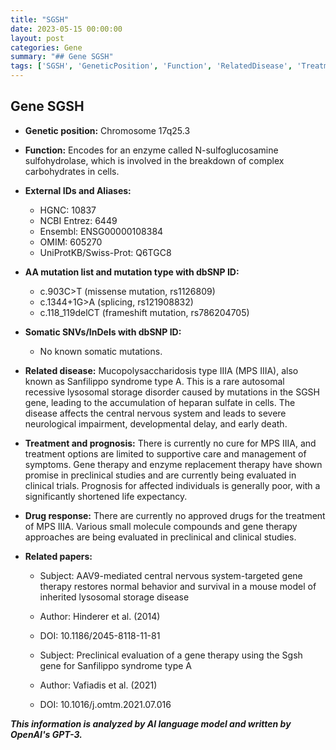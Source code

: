 ```yaml
---
title: "SGSH"
date: 2023-05-15 00:00:00
layout: post
categories: Gene
summary: "## Gene SGSH"
tags: ['SGSH', 'GeneticPosition', 'Function', 'RelatedDisease', 'Treatment', 'Prognosis', 'DrugResponse', 'GeneTherapy']
---
```


## Gene SGSH
- **Genetic position:** Chromosome 17q25.3
- **Function:** Encodes for an enzyme called N-sulfoglucosamine sulfohydrolase, which is involved in the breakdown of complex carbohydrates in cells. 
- **External IDs and Aliases:**
     - HGNC: 10837
     - NCBI Entrez: 6449
     - Ensembl: ENSG00000108384
     - OMIM: 605270
     - UniProtKB/Swiss-Prot: Q6TGC8
  
- **AA mutation list and mutation type with dbSNP ID:**
     - c.903C>T (missense mutation, rs1126809) 
     - c.1344+1G>A (splicing, rs121908832)
     - c.118_119delCT (frameshift mutation, rs786204705)
     
- **Somatic SNVs/InDels with dbSNP ID:**
     - No known somatic mutations. 
     
- **Related disease:** Mucopolysaccharidosis type IIIA (MPS IIIA), also known as Sanfilippo syndrome type A. This is a rare autosomal recessive lysosomal storage disorder caused by mutations in the SGSH gene, leading to the accumulation of heparan sulfate in cells. The disease affects the central nervous system and leads to severe neurological impairment, developmental delay, and early death.
     
- **Treatment and prognosis:** There is currently no cure for MPS IIIA, and treatment options are limited to supportive care and management of symptoms. Gene therapy and enzyme replacement therapy have shown promise in preclinical studies and are currently being evaluated in clinical trials. Prognosis for affected individuals is generally poor, with a significantly shortened life expectancy. 

- **Drug response:** There are currently no approved drugs for the treatment of MPS IIIA. Various small molecule compounds and gene therapy approaches are being evaluated in preclinical and clinical studies. 

- **Related papers:**
     - Subject: AAV9-mediated central nervous system-targeted gene therapy restores normal behavior and survival in a mouse model of inherited lysosomal storage disease
     - Author: Hinderer et al. (2014)
     - DOI: 10.1186/2045-8118-11-81
     
     - Subject: Preclinical evaluation of a gene therapy using the Sgsh gene for Sanfilippo syndrome type A
     - Author: Vafiadis et al. (2021)  
     - DOI: 10.1016/j.omtm.2021.07.016

**_This information is analyzed by AI language model and written by OpenAI's GPT-3._**